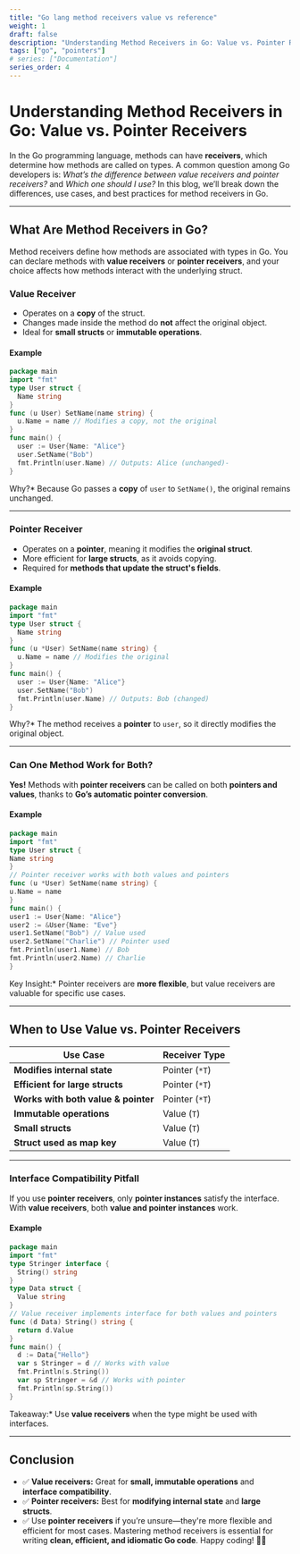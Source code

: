 ```yaml
---
title: "Go lang method receivers value vs reference"
weight: 1
draft: false
description: "Understanding Method Receivers in Go: Value vs. Pointer Receivers"
tags: ["go", "pointers"]
# series: ["Documentation"]
series_order: 4
---
```


# Understanding Method Receivers in Go: Value vs. Pointer Receivers

In the Go programming language, methods can have **receivers**, which determine how methods are called on types. A common question among Go developers is: _What’s the difference between value receivers and pointer receivers?_ and _Which one should I use?_ In this blog, we’ll break down the differences, use cases, and best practices for method receivers in Go.

---

## What Are Method Receivers in Go?

Method receivers define how methods are associated with types in Go. You can declare methods with **value receivers** or **pointer receivers**, and your choice affects how methods interact with the underlying struct.

### Value Receiver

- Operates on a **copy** of the struct.
- Changes made inside the method do **not** affect the original object.
- Ideal for **small structs** or **immutable operations**.

#### Example

```go
package main
import "fmt"
type User struct {
  Name string
}
func (u User) SetName(name string) {
  u.Name = name // Modifies a copy, not the original
}
func main() {
  user := User{Name: "Alice"}
  user.SetName("Bob")
  fmt.Println(user.Name) // Outputs: Alice (unchanged)-
}
```

Why?\* Because Go passes a **copy** of `user` to `SetName()`, the original remains unchanged.

---

### Pointer Receiver

- Operates on a **pointer**, meaning it modifies the **original struct**.
- More efficient for **large structs**, as it avoids copying.
- Required for **methods that update the struct's fields**.

#### Example

```go
package main
import "fmt"
type User struct {
  Name string
}
func (u *User) SetName(name string) {
  u.Name = name // Modifies the original
}
func main() {
  user := User{Name: "Alice"}
  user.SetName("Bob")
  fmt.Println(user.Name) // Outputs: Bob (changed)
}
```

Why?\* The method receives a **pointer** to `user`, so it directly modifies the original object.

---

### Can One Method Work for Both?

**Yes!** Methods with **pointer receivers** can be called on both **pointers and values**, thanks to **Go’s automatic pointer conversion**.

#### Example

```go
package main
import "fmt"
type User struct {
Name string
}
// Pointer receiver works with both values and pointers
func (u *User) SetName(name string) {
u.Name = name
}
func main() {
user1 := User{Name: "Alice"}
user2 := &User{Name: "Eve"}
user1.SetName("Bob") // Value used
user2.SetName("Charlie") // Pointer used
fmt.Println(user1.Name) // Bob
fmt.Println(user2.Name) // Charlie
}
```

Key Insight:\* Pointer receivers are **more flexible**, but value receivers are valuable for specific use cases.

---

## When to Use Value vs. Pointer Receivers

| **Use Case**                        | **Receiver Type** |
| ----------------------------------- | ----------------- |
| **Modifies internal state**         | Pointer (`*T`)    |
| **Efficient for large structs**     | Pointer (`*T`)    |
| **Works with both value & pointer** | Pointer (`*T`)    |
| **Immutable operations**            | Value (`T`)       |
| **Small structs**                   | Value (`T`)       |
| **Struct used as map key**          | Value (`T`)       |

---

### Interface Compatibility Pitfall

If you use **pointer receivers**, only **pointer instances** satisfy the interface. With **value receivers**, both **value and pointer instances** work.

#### Example

```go
package main
import "fmt"
type Stringer interface {
  String() string
}
type Data struct {
  Value string
}
// Value receiver implements interface for both values and pointers
func (d Data) String() string {
  return d.Value
}
func main() {
  d := Data{"Hello"}
  var s Stringer = d // Works with value
  fmt.Println(s.String())
  var sp Stringer = &d // Works with pointer
  fmt.Println(sp.String())
}
```

Takeaway:\* Use **value receivers** when the type might be used with interfaces.

---

## Conclusion

- ✅ **Value receivers:** Great for **small, immutable operations** and **interface compatibility**.
- ✅ **Pointer receivers:** Best for **modifying internal state** and **large structs**.
- ✅ Use **pointer receivers** if you’re unsure—they're more flexible and efficient for most cases.
  Mastering method receivers is essential for writing **clean, efficient, and idiomatic Go code**. Happy coding! 🚀✨
